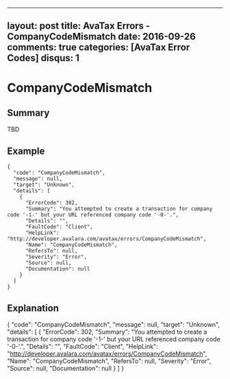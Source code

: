 
---
layout: post
title: AvaTax Errors - CompanyCodeMismatch
date: 2016-09-26
comments: true
categories: [AvaTax Error Codes]
disqus: 1
---

# CompanyCodeMismatch

## Summary

TBD

## Example

    {
      "code": "CompanyCodeMismatch",
      "message": null,
      "target": "Unknown",
      "details": [
        {
          "ErrorCode": 302,
          "Summary": "You attempted to create a transaction for company code '-1-' but your URL referenced company code '-0-'.",
          "Details": "",
          "FaultCode": "Client",
          "HelpLink": "http://developer.avalara.com/avatax/errors/CompanyCodeMismatch",
          "Name": "CompanyCodeMismatch",
          "RefersTo": null,
          "Severity": "Error",
          "Source": null,
          "Documentation": null
        }
      ]
    }

## Explanation

{
      "code": "CompanyCodeMismatch",
      "message": null,
      "target": "Unknown",
      "details": [
        {
          "ErrorCode": 302,
          "Summary": "You attempted to create a transaction for company code '-1-' but your URL referenced company code '-0-'.",
          "Details": "",
          "FaultCode": "Client",
          "HelpLink": "http://developer.avalara.com/avatax/errors/CompanyCodeMismatch",
          "Name": "CompanyCodeMismatch",
          "RefersTo": null,
          "Severity": "Error",
          "Source": null,
          "Documentation": null
        }
      ]
    }
